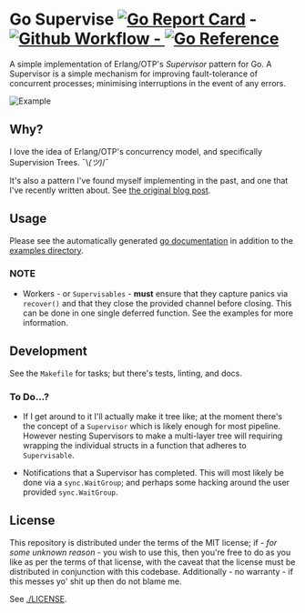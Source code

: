 # Go Supervise [![Go Report Card](https://goreportcard.com/badge/github.com/FergusInLondon/go-supervise)](https://goreportcard.com/report/github.com/FergusInLondon/go-supervise) - [![Github Workflow](https://github.com/FergusInLondon/go-supervise/actions/workflows/go.yml/badge.svg) - ![Go Reference](https://pkg.go.dev/badge/go.fergus.london/go-supervise.svg)](https://pkg.go.dev/go.fergus.london/go-supervise)

A simple implementation of Erlang/OTP's *Supervisor* pattern for Go. A Supervisor is a simple mechanism for improving fault-tolerance of concurrent processes; minimising interruptions in the event of any errors.

![Example](https://d33wubrfki0l68.cloudfront.net/00f3a22cb236e9b62c6944440d74d2df16e9f277/92cc1/diagrams/go-pipeline.png)

## Why?

I love the idea of Erlang/OTP's concurrency model, and specifically Supervision Trees. ¯\\_(ツ)_/¯

It's also a pattern I've found myself implementing in the past, and one that I've recently written about. See [the original blog post](https://fergus.london/blog/lessons-in-concurrency-from-erlang/).

## Usage

Please see the automatically generated [go documentation](#) in addition to the [examples directory](./example).

### NOTE

- Workers - or `Supervisables` - **must** ensure that they capture panics via `recover()` and that they close the provided channel before closing. This can be done in one single deferred function. See the examples for more information.

## Development

See the `Makefile` for tasks; but there's tests, linting, and docs.

### To Do...?

- If I get around to it I'll actually make it tree like; at the moment there's the concept of a `Supervisor` which is likely enough for most pipeline. However nesting Supervisors to make a multi-layer tree will requiring wrapping the individual structs in a function that adheres to `Supervisable`.

- Notifications that a Supervisor has completed. This will most likely be done via a `sync.WaitGroup`; and perhaps some hacking around the user provided `sync.WaitGroup`.

## License

This repository is distributed under the terms of the MIT license; if - *for some unknown reason* - you wish to use this, then you're free to do as you like as per the terms of that license, with the caveat that the license must be distributed in conjunction with this codebase. Additionally - no warranty - if this messes yo' shit up then do not blame me.

See [./LICENSE](./LICENSE).
